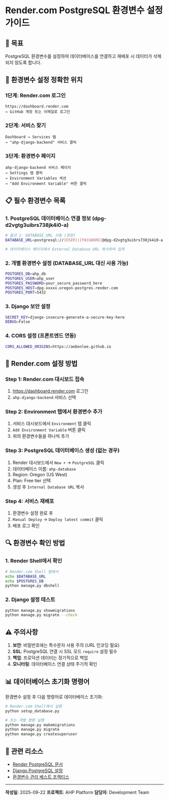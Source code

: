 # Render.com PostgreSQL 환경변수 설정 가이드

## 🎯 목표
PostgreSQL 환경변수를 설정하여 데이터베이스를 연결하고 재배포 시 데이터가 삭제되지 않도록 합니다.

## 📍 환경변수 설정 정확한 위치

### 1단계: Render.com 로그인
```
https://dashboard.render.com
→ GitHub 계정 또는 이메일로 로그인
```

### 2단계: 서비스 찾기
```
Dashboard → Services 탭
→ "ahp-django-backend" 서비스 클릭
```

### 3단계: 환경변수 페이지
```
ahp-django-backend 서비스 페이지
→ Settings 탭 클릭
→ Environment Variables 섹션
→ "Add Environment Variable" 버튼 클릭
```

## 📋 필수 환경변수 목록

### 1. PostgreSQL 데이터베이스 연결 정보 (dpg-d2vgtg3uibrs738jk4i0-a)

```bash
# 옵션 1: DATABASE_URL 사용 (권장)
DATABASE_URL=postgresql://[USER]:[PASSWORD]@dpg-d2vgtg3uibrs738jk4i0-a.oregon-postgres.render.com:5432/[DATABASE]

# 데이터베이스 페이지에서 External Database URL 복사하여 입력
```

### 2. 개별 환경변수 설정 (DATABASE_URL 대신 사용 가능)

```bash
POSTGRES_DB=ahp_db
POSTGRES_USER=ahp_user  
POSTGRES_PASSWORD=your_secure_password_here
POSTGRES_HOST=dpg-xxxxx.oregon-postgres.render.com
POSTGRES_PORT=5432
```

### 3. Django 보안 설정

```bash
SECRET_KEY=django-insecure-generate-a-secure-key-here
DEBUG=False
```

### 4. CORS 설정 (프론트엔드 연동)

```bash
CORS_ALLOWED_ORIGINS=https://aebonlee.github.io
```

## 🚀 Render.com 설정 방법

### Step 1: Render.com 대시보드 접속
1. https://dashboard.render.com 로그인
2. `ahp-django-backend` 서비스 선택

### Step 2: Environment 탭에서 환경변수 추가
1. 서비스 대시보드에서 `Environment` 탭 클릭
2. `Add Environment Variable` 버튼 클릭
3. 위의 환경변수들을 하나씩 추가

### Step 3: PostgreSQL 데이터베이스 생성 (없는 경우)
1. Render 대시보드에서 `New +` → `PostgreSQL` 클릭
2. 데이터베이스 이름: `ahp-database`
3. Region: Oregon (US West)
4. Plan: Free tier 선택
5. 생성 후 `Internal Database URL` 복사

### Step 4: 서비스 재배포
1. 환경변수 설정 완료 후
2. `Manual Deploy` → `Deploy latest commit` 클릭
3. 배포 로그 확인

## 🔍 환경변수 확인 방법

### 1. Render Shell에서 확인
```bash
# Render.com Shell 탭에서
echo $DATABASE_URL
echo $POSTGRES_DB
python manage.py dbshell
```

### 2. Django 설정 테스트
```bash
python manage.py showmigrations
python manage.py migrate --check
```

## ⚠️ 주의사항

1. **보안**: 비밀번호에는 특수문자 사용 주의 (URL 인코딩 필요)
2. **SSL**: PostgreSQL 연결 시 SSL 모드 `require` 설정 필수
3. **백업**: 프로덕션 데이터는 정기적으로 백업
4. **모니터링**: 데이터베이스 연결 상태 주기적 확인

## 📊 데이터베이스 초기화 명령어

환경변수 설정 후 다음 명령어로 데이터베이스 초기화:

```bash
# Render.com Shell에서 실행
python setup_database.py

# 또는 개별 명령 실행
python manage.py makemigrations
python manage.py migrate
python manage.py createsuperuser
```

## 🔗 관련 리소스

- [Render PostgreSQL 문서](https://render.com/docs/databases)
- [Django PostgreSQL 설정](https://docs.djangoproject.com/en/4.2/ref/databases/#postgresql)
- [환경변수 관리 베스트 프랙티스](https://render.com/docs/environment-variables)

---

**작성일**: 2025-09-22
**프로젝트**: AHP Platform
**담당자**: Development Team